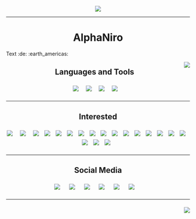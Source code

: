 <p align="center">
     <img src="https://readme-typing-svg.herokuapp.com?font=Fira+Code&weight=700&size=28&letterSpacing=big&duration=3000&pause=500&color=0ED7F3&background=FF541900&center=true&vCenter=true&width=500&height=70&lines=Welcome+To+Planet+Earth+%F0%9F%8C%8E;Nice+To+Meet+You+%F0%9F%91%8B"
</p>

<hr/>

<h1 align="center">AlphaNiro
</h1>
Text :de: :earth_americas:

<p align="center">
     <img align="right" src="https://visitor-badge.laobi.icu/badge?page_id=A2N1.A2N1" />
</p>

<h2 align="center">Languages and Tools<p>
<p align="center">
     <img src="https://img.shields.io/badge/java-%23ED8B00.svg?style=for-the-badge&logo=openjdk&logoColor=white" />&nbsp;&nbsp;&nbsp;
     <img src="https://img.shields.io/badge/PowerShell-%235391FE.svg?style=for-the-badge&logo=powershell&logoColor=white" />&nbsp;&nbsp;&nbsp;
     <img src="https://img.shields.io/badge/Windows%20Terminal-%234D4D4D.svg?style=for-the-badge&logo=windows-terminal&logoColor=white" />&nbsp;&nbsp;&nbsp;
     <img src="https://img.shields.io/badge/Oracle-F80000?style=for-the-badge&logo=oracle&logoColor=white" />&nbsp;&nbsp;&nbsp;
</p>

<hr>

<h2 align="center">Interested<p>
<p align="center">
     <img src="https://img.shields.io/badge/c-%2300599C.svg?style=for-the-badge&logo=c&logoColor=white" />&nbsp;&nbsp;&nbsp;
     <img src="https://img.shields.io/badge/c%23-%23239120.svg?style=for-the-badge&logo=csharp&logoColor=white" />&nbsp;&nbsp;&nbsp;
     <img src="https://img.shields.io/badge/c++-%2300599C.svg?style=for-the-badge&logo=c%2B%2B&logoColor=white" />&nbsp;&nbsp;
     <img src="https://img.shields.io/badge/dart-%230175C2.svg?style=for-the-badge&logo=dart&logoColor=white" />&nbsp;&nbsp;
     <img src="https://img.shields.io/badge/elixir-%234B275F.svg?style=for-the-badge&logo=elixir&logoColor=white" />&nbsp;&nbsp;
     <img src="https://img.shields.io/badge/Fortran-%23734F96.svg?style=for-the-badge&logo=fortran&logoColor=white" />&nbsp;&nbsp;
     <img src="https://img.shields.io/badge/go-%2300ADD8.svg?style=for-the-badge&logo=go&logoColor=white" />&nbsp;&nbsp;
     <img src="https://img.shields.io/badge/html5-%23E34F26.svg?style=for-the-badge&logo=html5&logoColor=white" />&nbsp;&nbsp;
     <img src="https://img.shields.io/badge/kotlin-%237F52FF.svg?style=for-the-badge&logo=kotlin&logoColor=white" />&nbsp;&nbsp;
     <img src="https://img.shields.io/badge/markdown-%23000000.svg?style=for-the-badge&logo=markdown&logoColor=white" />&nbsp;&nbsp;
     <img src="https://img.shields.io/badge/javascript-%23323330.svg?style=for-the-badge&logo=javascript&logoColor=%23F7DF1E" />&nbsp;&nbsp;
     <img src="https://img.shields.io/badge/OBJECTIVE--C-%233A95E3.svg?style=for-the-badge&logo=apple&logoColor=white" />&nbsp;&nbsp;
     <img src="https://img.shields.io/badge/perl-%2339457E.svg?style=for-the-badge&logo=perl&logoColor=white" />&nbsp;&nbsp;
     <img src="https://img.shields.io/badge/php-%23777BB4.svg?style=for-the-badge&logo=php&logoColor=white" />&nbsp;&nbsp;
     <img src="https://img.shields.io/badge/python-3670A0?style=for-the-badge&logo=python&logoColor=ffdd54" />&nbsp;&nbsp;
     <img src="https://img.shields.io/badge/r-%23276DC3.svg?style=for-the-badge&logo=r&logoColor=white" />&nbsp;&nbsp;
     <img src="https://img.shields.io/badge/ruby-%23CC342D.svg?style=for-the-badge&logo=ruby&logoColor=white" />&nbsp;&nbsp;
     <img src="https://img.shields.io/badge/rust-%23000000.svg?style=for-the-badge&logo=rust&logoColor=white" />&nbsp;&nbsp;
     <img src="https://img.shields.io/badge/typescript-%23007ACC.svg?style=for-the-badge&logo=typescript&logoColor=white" />&nbsp;&nbsp;
</p>

<hr/>

<h2 align="center">Social Media<p>
<p align="center">
  <a target="_blank"href="Link"><img src="https://img.shields.io/badge/Discord-%235865F2.svg?style=for-the-badge&logo=discord&logoColor=white" /></a>&nbsp;&nbsp;&nbsp;&nbsp;
  <a target="_blank"href="Link"><img src="https://img.shields.io/badge/Twitch-%239146FF.svg?style=for-the-badge&logo=Twitch&logoColor=white" /></a>&nbsp;&nbsp;&nbsp;&nbsp;
  <a target="_blank"href="Link"><img src="https://img.shields.io/badge/Instagram-%23E4405F.svg?style=for-the-badge&logo=Instagram&logoColor=white" /></a>&nbsp;&nbsp;&nbsp;&nbsp;
  <a target="_blank"href="Link"><img src="https://img.shields.io/badge/linkedin-%230077B5.svg?&style=for-the-badge&logo=linkedin&logoColor=white" /></a>&nbsp;&nbsp;&nbsp;&nbsp;
  <a target="_blank"href="Link"><img src="https://img.shields.io/badge/twitter-%231DA1F2.svg?&style=for-the-badge&logo=twitter&logoColor=white" /></a>&nbsp;&nbsp;&nbsp;&nbsp;
  <a href="Link"><img src="https://img.shields.io/badge/gmail-%23D14836.svg?&style=for-the-badge&logo=gmail&logoColor=white" /></a>&nbsp;&nbsp;&nbsp;&nbsp;
</p>

<hr/>

<!-- 
</div> - Container, die andere HTML-Elemente gruppieren können. Das </div>-Tag markiert das Ende dieses Containers.
<br/> - Wird verwendet, um den Text oder Inhalt direkt in die nächste Zeile zu bringen. Es ist ein selbstschließendes Tag, daher benötigt es kein schließendes </br>.
</h1> - Wird verwendet, um das Ende einer Hauptüberschrift (<h1>) zu kennzeichnen. <h1> ist die größte Überschrift und wird häufig für den Titel oder Hauptkopf einer Seite verwendet.
<p> - Wird verwendet, um Text in Absätzen darzustellen. Es sollte normalerweise mit </p> geschlossen werden. In deinem Fall gibt es keine Inhalte zwischen <p> und dem schließenden Tag, was bedeutungslos ist.
<hr/> - Wird verwendet, um Inhalte visuell zu trennen. Es ist auch ein selbstschließendes Tag und benötigt kein schließendes </hr>.
<html> </html>, <head> </head>, <title>, <body>
-->

<img align="right" src="https://visitor-badge.laobi.icu/badge?page_id=A2N1.A2N1" />
